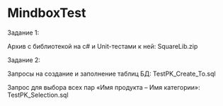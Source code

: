 # MindboxTest

Задание 1:

Архив с библиотекой на c# и Unit-тестами к ней: SquareLib.zip



Задание 2:

Запросы на создание и заполнение таблиц БД: TestPK_Create_To.sql

Запрос для выбора всех пар «Имя продукта – Имя категории»: TestPK_Selection.sql
